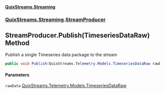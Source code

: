 #### [QuixStreams.Streaming](index.md 'index')
### [QuixStreams.Streaming](QuixStreams.Streaming.md 'QuixStreams.Streaming').[StreamProducer](StreamProducer.md 'QuixStreams.Streaming.StreamProducer')

## StreamProducer.Publish(TimeseriesDataRaw) Method

Publish a single Timeseries data package to the stream

```csharp
public void Publish(QuixStreams.Telemetry.Models.TimeseriesDataRaw rawData);
```
#### Parameters

<a name='QuixStreams.Streaming.StreamProducer.Publish(QuixStreams.Telemetry.Models.TimeseriesDataRaw).rawData'></a>

`rawData` [QuixStreams.Telemetry.Models.TimeseriesDataRaw](https://docs.microsoft.com/en-us/dotnet/api/QuixStreams.Telemetry.Models.TimeseriesDataRaw 'QuixStreams.Telemetry.Models.TimeseriesDataRaw')